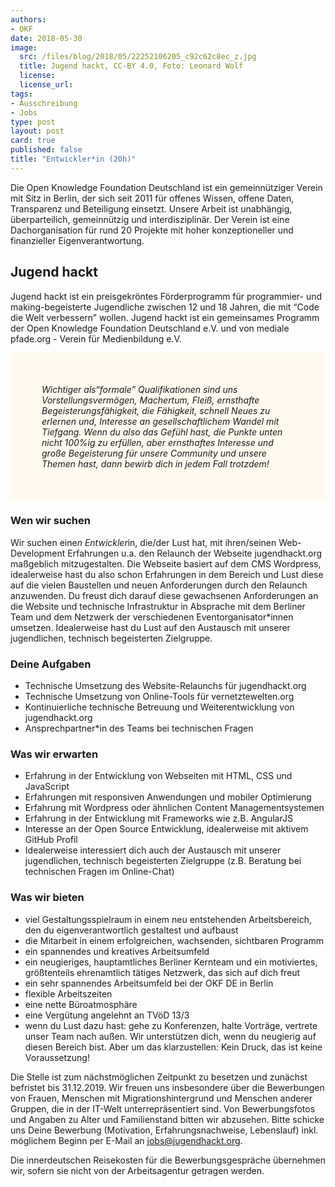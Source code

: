 ```yaml
---
authors: 
- OKF
date: 2018-05-30
image:
  src: /files/blog/2018/05/22252106205_c92c62c8ec_z.jpg
  title: Jugend hackt, CC-BY 4.0, Foto: Leonard Wolf 
  license: 
  license_url: 
tags:
- Ausschreibung
- Jobs
type: post
layout: post
card: true
published: false
title: "Entwickler*in (20h)"
---
```


Die Open Knowledge Foundation Deutschland ist ein gemeinnütziger Verein mit Sitz in Berlin, der sich seit 2011 für offenes Wissen, offene Daten, Transparenz und Beteiligung einsetzt. Unsere Arbeit ist unabhängig, überparteilich, gemeinnützig und interdisziplinär. Der Verein ist eine Dachorganisation für rund 20 Projekte mit hoher konzeptioneller und finanzieller Eigenverantwortung. 

## Jugend hackt
Jugend hackt ist ein preisgekröntes Förderprogramm für programmier- und making-begeisterte Jugendliche zwischen 12 und 18 Jahren, die mit “Code die Welt verbessern” wollen. Jugend hackt ist ein gemeinsames Programm der Open Knowledge Foundation Deutschland e.V. und von mediale pfade.org - Verein für Medienbildung e.V.

<p style="background-color: #fffaed; padding: 50px;">
   <i>Wichtiger als“formale” Qualifikationen sind uns Vorstellungsvermögen, Machertum, Fleiß, ernsthafte Begeisterungsfähigkeit, die Fähigkeit, schnell Neues zu erlernen und, Interesse an gesellschaftlichem Wandel mit Tiefgang. Wenn du also das Gefühl hast, die Punkte unten nicht 100%ig zu erfüllen, aber ernsthaftes Interesse und große Begeisterung für unsere Community und unsere Themen hast, dann bewirb dich in jedem Fall trotzdem!</i>
</p>

### Wen wir suchen
Wir suchen eine*n Entwickler*in, die/der Lust hat, mit ihren/seinen Web-Development Erfahrungen u.a. den Relaunch der Webseite jugendhackt.org maßgeblich mitzugestalten. Die Webseite basiert auf dem CMS Wordpress, idealerweise hast du also schon Erfahrungen in dem Bereich und Lust diese auf die vielen Baustellen und neuen Anforderungen durch den Relaunch anzuwenden. Du freust dich darauf diese gewachsenen Anforderungen an die Website und technische Infrastruktur in Absprache mit dem Berliner Team und dem Netzwerk der verschiedenen Eventorganisator*innen umsetzen. Idealerweise hast du Lust auf den Austausch mit unserer jugendlichen, technisch begeisterten Zielgruppe.

### Deine Aufgaben
* Technische Umsetzung des Website-Relaunchs für jugendhackt.org
* Technische Umsetzung von Online-Tools für vernetztewelten.org
* Kontinuierliche technische Betreuung und Weiterentwicklung von jugendhackt.org
* Ansprechpartner*in des Teams bei technischen Fragen

### Was wir erwarten
* Erfahrung in der Entwicklung von Webseiten mit HTML, CSS und JavaScript
* Erfahrungen mit responsiven Anwendungen und mobiler Optimierung
* Erfahrung mit Wordpress oder ähnlichen Content Managementsystemen
* Erfahrung in der Entwicklung mit Frameworks wie z.B. AngularJS
* Interesse an der Open Source Entwicklung, idealerweise mit aktivem GitHub Profil
* Idealerweise interessiert dich auch der Austausch mit unserer jugendlichen, technisch begeisterten Zielgruppe (z.B. Beratung bei technischen Fragen im Online-Chat)

### Was wir bieten
* viel Gestaltungsspielraum in einem neu entstehenden Arbeitsbereich, den du eigenverantwortlich gestaltest und aufbaust
* die Mitarbeit in einem erfolgreichen, wachsenden, sichtbaren Programm
* ein spannendes und kreatives Arbeitsumfeld
* ein neugieriges, hauptamtliches Berliner Kernteam und ein motiviertes, größtenteils ehrenamtlich tätiges Netzwerk, das sich auf dich freut
* ein sehr spannendes Arbeitsumfeld bei der OKF DE in Berlin
* flexible Arbeitszeiten
* eine nette Büroatmosphäre
* eine Vergütung angelehnt an TVöD 13/3
* wenn du Lust dazu hast: gehe zu Konferenzen, halte Vorträge, vertrete unser Team nach außen. Wir unterstützen dich, wenn du neugierig auf diesen Bereich bist. Aber um das klarzustellen: Kein Druck, das ist keine Voraussetzung!
    
Die Stelle ist zum nächstmöglichen Zeitpunkt zu besetzen und zunächst befristet bis 31.12.2019. Wir freuen uns insbesondere über die Bewerbungen von Frauen, Menschen mit Migrationshintergrund und Menschen anderer Gruppen, die in der IT-Welt unterrepräsentiert sind. Von Bewerbungsfotos und Angaben zu Alter und Familienstand bitten wir abzusehen.
Bitte schicke uns Deine Bewerbung (Motivation, Erfahrungsnachweise, Lebenslauf) inkl. möglichem Beginn per E-Mail an jobs@jugendhackt.org.

Die innerdeutschen Reisekosten für die Bewerbungsgespräche übernehmen wir, sofern sie nicht von der Arbeitsagentur getragen werden. 
